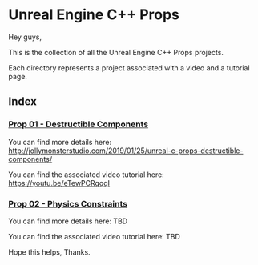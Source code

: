 # Unreal Engine C++ Props

Hey guys,

This is the collection of all the Unreal Engine C++ Props projects.

Each directory represents a project associated with a video and a tutorial page.

## Index
### [Prop 01 - Destructible Components](https://github.com/jollymonsterstudio/UnrealProps/tree/master/Props01)

You can find more details here: http://jollymonsterstudio.com/2019/01/25/unreal-c-props-destructible-components/

You can find the associated video tutorial here: https://youtu.be/eTewPCRqqqI

### [Prop 02 - Physics Constraints](https://github.com/jollymonsterstudio/UnrealProps/tree/master/Props02)

You can find more details here: TBD

You can find the associated video tutorial here: TBD


Hope this helps, Thanks.
